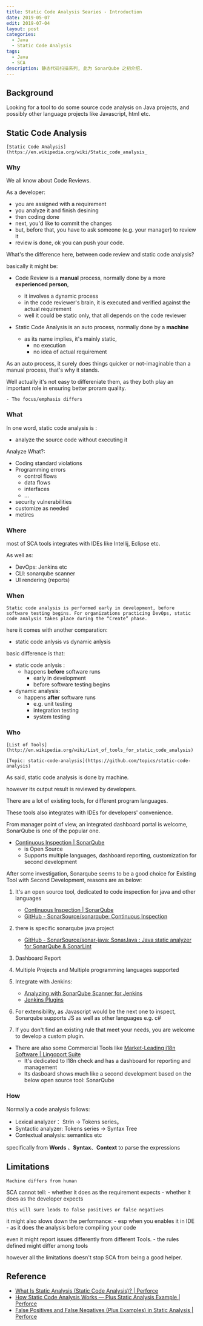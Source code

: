 ```yaml
---
title: Static Code Analysis Searies - Introduction
date: 2019-05-07
edit: 2019-07-04
layout: post
categories:
  - Java
  - Static Code Analysis
tags:
  - Java
  - SCA
description: 静态代码扫描系列, 此为 SonarQube 之初介绍. 
---
```


## Background

Looking for a tool to do some source code analysis on Java projects, and possibly other language projects like Javascript, html etc.

## Static Code Analysis

	[Static Code Analysis](https://en.wikipedia.org/wiki/Static_code_analysis_

### Why

We all know about Code Reviews.

As a developer:

- you are assigned with a requirement
- you analyze it and finish desining
- then coding done
- next, you'd like to commit the changes
- but, before that, you have to ask someone (e.g. your manager) to review it
- review is done, ok you can push your code.

What's the difference here, between code review and static code analysis?

basically it might be:

- Code Review is a **manual** process, normally done by a more **experienced person**, 
	- it involves a dynamic process
	- in the code reviewer's brain, it is executed and verified against the actual requirement
	- well it could be static only, that all depends on the code reviewer

- Static Code Analysis is an auto process, normally done by a **machine**
	- as its name implies, it's mainly static, 
		- no execution
		- no idea of actual requirement

As an auto process, it surely does things quicker or not-imaginable than a manual process, that's why it stands.

Well actually it's not easy to differeniate them, as they both play an important role in ensuring better proram quality. 

	- The focus/emphasis differs

### What

In one word, static code analysis is :

- analyze the source code without executing it

Analyze What?:

- Coding standard violations
- Programming errors
	- control flows
	- data flows
	- interfaces
	- ...
- security vulnerabilities
- customize as needed
- metircs

### Where

most of SCA tools integrates with IDEs like Intellij, Eclipse etc.

As well as:

- DevOps: Jenkins etc
- CLI: sonarqube scanner
- UI rendering (reports)

### When

	Static code analysis is performed early in development, before software testing begins. For organizations practicing DevOps, static code analysis takes place during the “Create” phase. 

 here it comes with another comparation: 

 - static code anlysis vs dynamic anlysis

 basic difference is that:

 - static code anlysis :
 	- happens **before** software runs
	 	- early in development 
	 	- before software testing begins
 - dynamic analysis:
	- happens **after** software runs 
	 	- e.g. unit testing
	 	- integration testing
	 	- system testing

### Who

	[List of Tools](http://en.wikipedia.org/wiki/List_of_tools_for_static_code_analysis)

	[Topic: static-code-analysis](https://github.com/topics/static-code-analysis)

As said, static code analysis is done by machine.

however its output result is reviewed by developers.

There are a lot of existing tools, for different program languages.

These tools also integrates with IDEs for developers' convenience.

From manager point of view, an integrated dashboard portal is welcome, SonarQube is one of the popular one.

- [Continuous Inspection | SonarQube](https://www.sonarqube.org/)
	- is Open Source
	- Supports multiple languages, dashboard reporting, customization for second development

After some investigation, Sonarqube seems to be a good choice for Existing Tool with Second Development, reasons are as below:

1. It's an open source tool, dedicated to code inspection for java and other languages
	- [Continuous Inspection | SonarQube](https://www.sonarqube.org/)
	- [GitHub - SonarSource/sonarqube: Continuous Inspection](https://github.com/SonarSource/sonarqube)

2. there is specific sonarqube java project
	- [GitHub - SonarSource/sonar-java: SonarJava : Java static analyzer for SonarQube & SonarLint](file:///C:/Users/AppData/Roaming/Mozilla/Firefox/Profiles/9myqpgnw.default/ScrapBook/data/20190115224759/index.html)

3. Dashboard Report

4. Multiple Projects and Multiple programming languages supported

5. Integrate with Jenkins:

	- [Analyzing with SonarQube Scanner for Jenkins](file:///C:/Users//AppData/Roaming/Mozilla/Firefox/Profiles/9myqpgnw.default/ScrapBook/data/20190116111215/index.html)
	- [Jenkins Plugins](https://plugins.jenkins.io/sonar)

6. For extensibility, as Javascript would be the next one to inspect, Sonarqube supports JS as well as other languages e.g. c#

7. If you don't find an existing rule that meet your needs, you are welcome to develop a custom plugin.

- There are also some Commercial Tools like
[Market-Leading i18n Software | Lingoport Suite](file:///C:/Users/AppData/Roaming/Mozilla/Firefox/Profiles/9myqpgnw.default/ScrapBook/data/20190115213716/index.html)
	- It's dedicated to I18n check and has a dashboard for reporting and management
	- Its dasboard shows much like a second development based on the below open source tool: SonarQube

### How

Normally a code analysis follows:

- Lexical analyzer： Strin -> Tokens series。
- Syntactic analyzer: Tokens series -> Syntax Tree
- Contextual analysis: semantics etc

specifically from **Words** 、**Syntax**、**Context** to parse the expressions

## Limitations

	Machine differs from human

SCA cannot tell:
	- whether it does as the requirement expects
	- whether it does as the developer expects

	this will sure leads to false positives or false negatives

it might also slows down the performance:
	- esp when you enables it in IDE
		- as it does the analysis before compiling your code

even it might report issues differently from different Tools.
	- the rules defined might differ among tools 

however all the limitations doesn't stop SCA from being a good helper.

## Reference

- [What Is Static Analysis (Static Code Analysis)? | Perforce](https://www.perforce.com/blog/qac/what-static-code-analysis)
- [How Static Code Analysis Works — Plus Static Analysis Example | Perforce](https://www.perforce.com/blog/qac/how-static-code-analysis-works)
- [False Positives and False Negatives (Plus Examples) in Static Analysis | Perforce](https://www.perforce.com/blog/qac/what-are-false-positives-and-false-negatives-plus-examples)